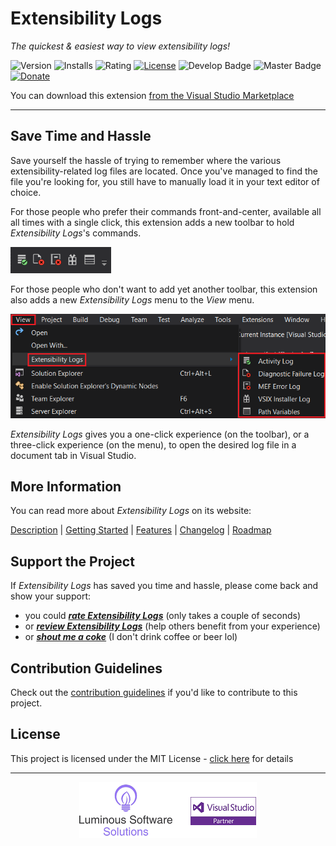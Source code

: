 # Extensibility Logs

*The quickest & easiest way to view extensibility logs!*

![Version][version-badge-url]
![Installs][installs-badge-url]
![Rating][rating-badge-url]
[![License][license-badge]][license-url]
![Develop Badge][develop-badge-url]
![Master Badge][master-badge-url]
[![Donate][paypal-badge]](https://www.paypal.me/yannduran/5)

[version-badge-url]: http://vsmarketplacebadge.apphb.com/version-short/YannDuran.ExtensibilityLogs.svg?label=version&colorB=7E57C2&style=flat-square
[installs-badge-url]: http://vsmarketplacebadge.apphb.com/installs-short/YannDuran.ExtensibilityLogs.svg?colorB=7E57C2&style=flat-square
[rating-badge-url]: http://vsmarketplacebadge.apphb.com/rating-short/YannDuran.ExtensibilityLogs.svg?colorB=7E57C2&style=flat-square
[license-badge]: https://img.shields.io/badge/license-MIT-7E57C2.svg?style=flat-square
[license-url]: https://github.com/luminous-software/extensibility-logs/blob/master/LICENSE
[develop-badge-url]: https://img.shields.io/azure-devops/build/lumiinus/107031f3-6e5a-4979-8e4a-a370199c9f9e/21.svg?label=Develop&style=flat-square
[master-badge-url]: https://img.shields.io/azure-devops/build/lumiinus/107031f3-6e5a-4979-8e4a-a370199c9f9e/22.svg?label=Master&style=flat-square
[paypal-badge]: https://img.shields.io/badge/donate-paypal-green.svg?style=flat-square
[paypal-url]: https://www.paypal.me/yannduran/10

You can download this extension [from the Visual Studio Marketplace][marketplace-url]

[marketplace-url]: https://marketplace.visualstudio.com/items?itemName=YannDuran.ExtensibilityLogs
[vsix-gallery-url]: http://vsixgallery.com

---

## Save Time and Hassle

Save yourself the hassle of trying to remember where the various extensibility-related log files are located.
Once you've managed to find the file you're looking for, you still have to manually load it in your text editor of choice.

For those people who prefer their commands front-and-center, available all all times with a single click,
this extension adds a new toolbar to hold _Extensibility Logs_'s commands.

![Toolbar](art/toolbar.png)

For those people who don't want to add yet another toolbar, this extension also adds a new *Extensibility Logs* menu 
to the _View_ menu.

![Menu](art/menu.png)

_Extensibility Logs_ gives you a one-click experience (on the toolbar),
or a three-click experience (on the menu),
to open the desired log file in a document tab in Visual Studio.

## More Information

You can read more about _Extensibility Logs_ on its website:

[Description][website-url] | [Getting Started][getting-started-url] | [Features][features-url] | [Changelog][changelog-url] | [Roadmap][roadmap-url]

[website-url]: https://luminous-software.solutions/extensibility-logs
[getting-started-url]: https://luminous-software.solutions/extensibility-logs/getting-started
[features-url]: https://luminous-software.solutions/extensibility-logs/features
[changelog-url]: https://luminous-software.solutions/extensibility-logs/changelog
[roadmap-url]: https://luminous-software.solutions/extensibility-logs/roadmap

## Support the Project

If *Extensibility Logs* has saved you time and hassle, please come back and show your support:

  - you could [***rate *Extensibility Logs****][rate-or-review-url] (only takes a couple of seconds)
  - or [***review *Extensibility Logs****][rate-or-review-url] (help others benefit from your experience)
  - or [***shout me a coke***](https://www.paypal.me/yannduran/5) (I don't drink coffee or beer lol)

[rate-or-review-url]: https://marketplace.visualstudio.com/items?itemName=YannDuran.ExtensibilityLogs#review-details

## Contribution Guidelines

Check out the [contribution guidelines][contributing-url]
if you'd like to contribute to this project.

[contributing-url]: https://github.com/luminous-software/extensibility-logs/blob/master/.github/CONTRIBUTING.md

## License

This project is licensed under the MIT License - [click here][license-url] for details

---

<div style="text-align: center">
    <img src="art/lss-vsip.png"/>
</div>
